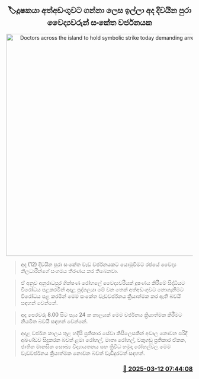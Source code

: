 <p align='center'><b><h2 align='center' title='Doctors across the island to hold symbolic strike today demanding arrest of rapist'>🏷දූෂකයා අත්අඩංගුවට ගන්නා ලෙස ඉල්ලා අද දිවයින පුරා වෛද්‍යවරුන් සංකේත වර්ජනයක</h2></b></p>
<p align='center'><img src='https://helakuru.sgp1.cdn.digitaloceanspaces.com/esana/images/lib/doctor1[1].jpg' width='600' alt='Doctors across the island to hold symbolic strike today demanding arrest of rapist'></p>

> අද (12) දිවයින පුරා සංකේත වැඩ වර්ජනයකට යොමුවීමට රජයේ වෛද්‍ය නිලධාරීන්ගේ සංගමය තීරණය කර තිබෙනවා.

> ඒ අනුව අනුරාධපුර ශික්ෂණ රෝහලේ වෛද්‍යවරියක් දූෂණය කිරීමේ සිද්ධියට විරෝධය පළකරමින් අදාළ පුද්ගලයා මේ වන තෙක් අත්අඩංගුවට නොගැනීමට විරෝධය පළ කරමින් මෙම සංකේත වැඩවර්ජනය ක්‍රියාත්මක කර ඇති බවයි සඳහන් වෙන්නේ.

> අද පෙරවරු 8.00 සිට පැය 24 ක කාලයක් මෙම වර්ජනය ක්‍රියාත්මක කිරීමට නියමිත බවයි සඳහන් වෙන්නේ.

> අදාළ වර්ජන කාලය තුළ හදිසි ප්‍රතිකාර සේවා කිසිලෙසකින් අඩාල නොවන පරිදි අඛණ්ඩව සිදුකරන බවත් ළමා රෝහල්, මාතෘ රෝහල්, වකුගඩු ප්‍රතිකාර ඒකක, ජාතික මානසික සෞඛ්‍ය විද්‍යායතනය සහ ත්‍රිවිධ හමුදා රෝහල්ව‍ල මෙම වැඩවර්ජනය ක්‍රියාත්මක නොවන බවත් වැඩිදුරටත් සඳහන්.



<h3 align='right'><a href='https://www.helakuru.lk/esana/p/108268/'>📅 2025-03-12 07:44:08</a></h3>
